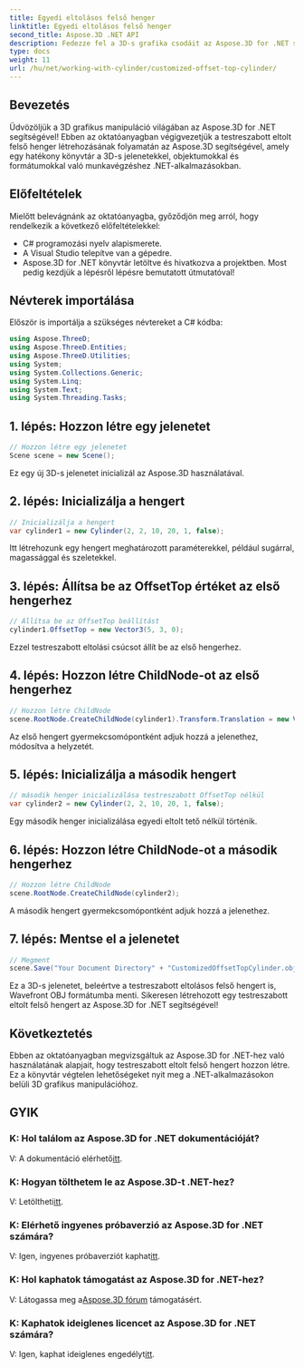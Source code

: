 ```yaml
---
title: Egyedi eltolásos felső henger
linktitle: Egyedi eltolásos felső henger
second_title: Aspose.3D .NET API
description: Fedezze fel a 3D-s grafika csodáit az Aspose.3D for .NET segítségével. Tanuljon meg könnyedén létrehozni testreszabott eltolt felső hengereket. Növelje kódolási élményét most!
type: docs
weight: 11
url: /hu/net/working-with-cylinder/customized-offset-top-cylinder/
---
```

## Bevezetés
Üdvözöljük a 3D grafikus manipuláció világában az Aspose.3D for .NET segítségével! Ebben az oktatóanyagban végigvezetjük a testreszabott eltolt felső henger létrehozásának folyamatán az Aspose.3D segítségével, amely egy hatékony könyvtár a 3D-s jelenetekkel, objektumokkal és formátumokkal való munkavégzéshez .NET-alkalmazásokban.
## Előfeltételek
Mielőtt belevágnánk az oktatóanyagba, győződjön meg arról, hogy rendelkezik a következő előfeltételekkel:
- C# programozási nyelv alapismerete.
- A Visual Studio telepítve van a gépedre.
- Aspose.3D for .NET könyvtár letöltve és hivatkozva a projektben.
Most pedig kezdjük a lépésről lépésre bemutatott útmutatóval!
## Névterek importálása
Először is importálja a szükséges névtereket a C# kódba:
```csharp
using Aspose.ThreeD;
using Aspose.ThreeD.Entities;
using Aspose.ThreeD.Utilities;
using System;
using System.Collections.Generic;
using System.Linq;
using System.Text;
using System.Threading.Tasks;
```
## 1. lépés: Hozzon létre egy jelenetet
```csharp
// Hozzon létre egy jelenetet
Scene scene = new Scene();
```
Ez egy új 3D-s jelenetet inicializál az Aspose.3D használatával.
## 2. lépés: Inicializálja a hengert
```csharp
// Inicializálja a hengert
var cylinder1 = new Cylinder(2, 2, 10, 20, 1, false);
```
Itt létrehozunk egy hengert meghatározott paraméterekkel, például sugárral, magassággal és szeletekkel.
## 3. lépés: Állítsa be az OffsetTop értéket az első hengerhez
```csharp
// Állítsa be az OffsetTop beállítást
cylinder1.OffsetTop = new Vector3(5, 3, 0);
```
Ezzel testreszabott eltolási csúcsot állít be az első hengerhez.
## 4. lépés: Hozzon létre ChildNode-ot az első hengerhez
```csharp
// Hozzon létre ChildNode
scene.RootNode.CreateChildNode(cylinder1).Transform.Translation = new Vector3(10, 0, 0);
```
Az első hengert gyermekcsomópontként adjuk hozzá a jelenethez, módosítva a helyzetét.
## 5. lépés: Inicializálja a második hengert
```csharp
// második henger inicializálása testreszabott OffsetTop nélkül
var cylinder2 = new Cylinder(2, 2, 10, 20, 1, false);
```
Egy második henger inicializálása egyedi eltolt tető nélkül történik.
## 6. lépés: Hozzon létre ChildNode-ot a második hengerhez
```csharp
// Hozzon létre ChildNode
scene.RootNode.CreateChildNode(cylinder2);
```
A második hengert gyermekcsomópontként adjuk hozzá a jelenethez.
## 7. lépés: Mentse el a jelenetet
```csharp
// Megment
scene.Save("Your Document Directory" + "CustomizedOffsetTopCylinder.obj", FileFormat.WavefrontOBJ);
```
Ez a 3D-s jelenetet, beleértve a testreszabott eltolásos felső hengert is, Wavefront OBJ formátumba menti.
Sikeresen létrehozott egy testreszabott eltolt felső hengert az Aspose.3D for .NET segítségével!
## Következtetés
Ebben az oktatóanyagban megvizsgáltuk az Aspose.3D for .NET-hez való használatának alapjait, hogy testreszabott eltolt felső hengert hozzon létre. Ez a könyvtár végtelen lehetőségeket nyit meg a .NET-alkalmazásokon belüli 3D grafikus manipulációhoz.
## GYIK
### K: Hol találom az Aspose.3D for .NET dokumentációját?
 V: A dokumentáció elérhető[itt](https://reference.aspose.com/3d/net/).
### K: Hogyan tölthetem le az Aspose.3D-t .NET-hez?
 V: Letöltheti[itt](https://releases.aspose.com/3d/net/).
### K: Elérhető ingyenes próbaverzió az Aspose.3D for .NET számára?
 V: Igen, ingyenes próbaverziót kaphat[itt](https://releases.aspose.com/).
### K: Hol kaphatok támogatást az Aspose.3D for .NET-hez?
 V: Látogassa meg a[Aspose.3D fórum](https://forum.aspose.com/c/3d/18) támogatásért.
### K: Kaphatok ideiglenes licencet az Aspose.3D for .NET számára?
 V: Igen, kaphat ideiglenes engedélyt[itt](https://purchase.aspose.com/temporary-license/).